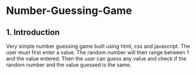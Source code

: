 # Number-Guessing-Game

## 1. Introduction

Very simple number guessing game built using html, css and javascript. The user must first enter a value. The random number will then range between 1 and the value entered. Then the user can guess any value and check if the random number and the value guessed is the same.
